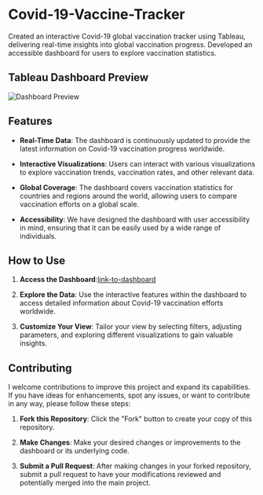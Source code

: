 # Covid-19-Vaccine-Tracker
Created an interactive Covid-19 global vaccination tracker using Tableau, delivering real-time insights into global vaccination progress. Developed an accessible dashboard for users to explore vaccination statistics.

## Tableau Dashboard Preview

![Dashboard Preview](Tracker.png)

## Features

- **Real-Time Data**: The dashboard is continuously updated to provide the latest information on Covid-19 vaccination progress worldwide.

- **Interactive Visualizations**: Users can interact with various visualizations to explore vaccination trends, vaccination rates, and other relevant data.

- **Global Coverage**: The dashboard covers vaccination statistics for countries and regions around the world, allowing users to compare vaccination efforts on a global scale.

- **Accessibility**: We have designed the dashboard with user accessibility in mind, ensuring that it can be easily used by a wide range of individuals.

## How to Use

1. **Access the Dashboard**:[link-to-dashboard](https://public.tableau.com/views/Covid-19VaccinationDashboard_16948746354300/CovidVaccineTracker?:language=en-US&:display_count=n&:origin=viz_share_link)

2. **Explore the Data**: Use the interactive features within the dashboard to access detailed information about Covid-19 vaccination efforts worldwide.

3. **Customize Your View**: Tailor your view by selecting filters, adjusting parameters, and exploring different visualizations to gain valuable insights.

## Contributing

I welcome contributions to improve this project and expand its capabilities. If you have ideas for enhancements, spot any issues, or want to contribute in any way, please follow these steps:

1. **Fork this Repository**: Click the "Fork" button to create your copy of this repository.

2. **Make Changes**: Make your desired changes or improvements to the dashboard or its underlying code.

3. **Submit a Pull Request**: After making changes in your forked repository, submit a pull request to have your modifications reviewed and potentially merged into the main project.



